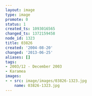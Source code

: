 ```yaml
---
layout: image
type: image
promote: 0
status: 1
created_ts: 1093016565
changed_ts: 1372159458
node_id: 1323
title: 03826
created: '2004-08-20'
changed: '2013-06-25'
aliases: []
tags:
- 2003/12 - December 2003
- Karamea
images:
- - src: image/images/03826-1323.jpg
    name: 03826-1323.jpg
---
```


